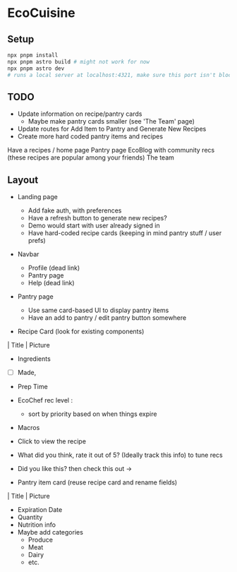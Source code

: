 # EcoCuisine


## Setup

```bash
npx pnpm install
npx pnpm astro build # might not work for now
npx pnpm astro dev
# runs a local server at localhost:4321, make sure this port isn't blocked
```


## TODO

- Update information on recipe/pantry cards
  - Maybe make pantry cards smaller (see 'The Team' page)
- Update routes for Add Item to Pantry and Generate New Recipes
- Create more hard coded pantry items and recipes

Have a recipes / home page
Pantry page
EcoBlog with community recs (these recipes are popular among your friends)
The team

## Layout

- Landing page
  - Add fake auth, with preferences
  - Have a refresh button to generate new recipes?
  - Demo would start with user already signed in
  - Have hard-coded recipe cards (keeping in mind pantry stuff / user prefs)
- Navbar
  - Profile (dead link)
  - Pantry page
  - Help (dead link)
- Pantry page
  - Use same card-based UI to display pantry items
  - Have an add to pantry / edit pantry button somewhere

- Recipe Card (look for existing components)

| Title |
Picture

- Ingredients
- [ ] Made,
- Prep Time
- EcoChef rec level :
  - sort by priority based on when things expire
- Macros
- Click to view the recipe
- What did you think, rate it out of 5? (Ideally track this info) to tune recs
- Did you like this? then check this out ->

- Pantry item card (reuse recipe card and rename fields)

| Title |
Picture

- Expiration Date
- Quantity
- Nutrition info
- Maybe add categories
  - Produce
  - Meat
  - Dairy
  - etc.

